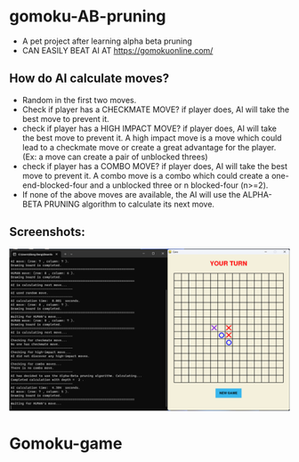 # gomoku-AB-pruning
- A pet project after learning alpha beta pruning
- CAN EASILY BEAT AI AT https://gomokuonline.com/

## How do AI calculate moves?
- Random in the first two moves.
- Check if player has a CHECKMATE MOVE? if player does, AI will take the best move to prevent it.
- check if player has a HIGH IMPACT MOVE? if player does, AI will take the best move to prevent it.
  A high impact move is a move which could lead to a checkmate move or create a great advantage for the player.
  (Ex: a move can create a pair of unblocked threes)
- check if player has a COMBO MOVE? if player does, AI will take the best move to prevent it.
  A combo move is a combo which could create a one-end-blocked-four and a unblocked three or n blocked-four (n>=2).
- If none of the above moves are available, the AI will use the ALPHA-BETA PRUNING algorithm to calculate its next move.

## Screenshots:
![Screenshot_gomoku_01.png](/Screenshot_gomoku_01.png)
# Gomoku-game
